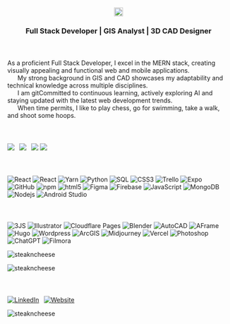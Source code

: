 <h1 align="center"><img src="https://github.com/steakncheese/steakncheese/blob/main/assets/name.png?raw=true" style="height:20px;" /></h1>
<h3 align="center">Full Stack Developer | GIS Analyst | 3D CAD Designer</h3>
<!-- About Me -->
<h3 align="left"><img src="https://github.com/steakncheese/steakncheese/blob/main/assets/aboutme.png?raw=true" style="height:15px;" /></h3>

As a proficient Full Stack Developer, I excel in the MERN stack, creating visually appealing and functional web and mobile applications.
<br>
<img src="https://github.com/steakncheese/steakncheese/blob/main/assets/blue-materia.png?raw=true" style="height:12px;" />
 My strong background in GIS and CAD showcases my adaptability and technical knowledge across multiple disciplines.
<br>
<img src="https://github.com/steakncheese/steakncheese/blob/main/assets/green-materia.png?raw=true" style="height:12px" />
 I am gitCommitted to continuous learning, actively exploring AI and staying updated with the latest web development trends.
<br>
<img src="https://github.com/steakncheese/steakncheese/blob/main/assets/yellow-materia.png?raw=true" style="height:12px" />
 When time permits, I like to play chess, go for swimming, take a walk, and shoot some hoops.

<!-- Projects -->
<h3 align="left"><img src="https://github.com/steakncheese/steakncheese/blob/main/assets/projects.png?raw=true" style="height:15px;" /></h3>
<a href="https://github.com/jaredhud/QuikDine-mobile">
<img src="https://img.shields.io/badge/Github%20-quikdine%20%E2%86%92-gray.svg?colorA=655BE1&colorB=4F44D6&style=for-the-badge"/></a> 
<a href="https://github.com/huynhtk80/project_2_potluckers">
<img src="https://img.shields.io/badge/Github%20-potlucker%20%E2%86%92-gray.svg?colorA=655BE1&colorB=4F44D6&style=for-the-badge"/></a> 
<a href="https://www.potlucker.ca">
<img src="https://img.shields.io/badge/Website%20-potlucker%20%E2%86%92-gray.svg?colorA=61c265&colorB=4CAF50&style=for-the-badge"/></a>
<a href="https://websitehugo-test.pages.dev">
<img src="https://img.shields.io/badge/%20%E2%86%92-gray.svg?colorA=61c265&colorB=4CAF50&style=for-the-badge"/></a>
<!-- Languages and Tools -->
<h3 align="left"><img src="https://github.com/steakncheese/steakncheese/blob/main/assets/languages.png?raw=true" style="height:15px;" /></h3>
<p>
  <img alt="React" src="https://img.shields.io/badge/-React-45b8d8?style=flat-square&logo=react&logoColor=white" />
  <img alt="React" src="https://img.shields.io/badge/-React Native-0088CC?style=flat-square&logo=react&logoColor=white" />
  <img alt="Yarn" src="https://img.shields.io/badge/-Yarn-2C8EBB?style=flat-square&logo=yarn&logoColor=white" />
  <img alt="Python" src="https://img.shields.io/badge/-Python-3776AB?style=flat-square&logo=python&logoColor=white" />
  <img alt="SQL" src="https://img.shields.io/badge/-MySQL-4479A1?style=flat-square&logo=&logoColor=white" />
  <img alt="CSS3" src="https://img.shields.io/badge/-CSS3-1572B6?style=flat-square&logo=css3&logoColor=white" />
  <img alt="Trello" src="https://img.shields.io/badge/-Trello-0052CC?style=flat-square&logo=Trello&logoColor=white" />
  <img alt="Expo" src="https://img.shields.io/badge/-Expo-5849BE?style=flat-square&logo=Expo&logoColor=white" />
  <img alt="GitHub" src="https://img.shields.io/badge/-GitHub-764ABC?style=flat-square&logo=git&logoColor=white" />
  <img alt="npm" src="https://img.shields.io/badge/-NPM-CB3837?style=flat-square&logo=npm&logoColor=white" />
  <img alt="html5" src="https://img.shields.io/badge/-HTML5-E34F26?style=flat-square&logo=html5&logoColor=white" />
  <img alt="Figma" src="https://img.shields.io/badge/-Figma-F24E1E?style=flat-square&logo=Figma&logoColor=white" />
  <img alt="Firebase" src="https://img.shields.io/badge/-Firebase-FFCA28?style=flat-square&logo=Firebase&logoColor=red" />
  <img alt="JavaScript" src="https://img.shields.io/badge/-JavaScript-F7DF1E?style=flat-square&logo=Node.js&logoColor=black" />
  <img alt="MongoDB" src="https://img.shields.io/badge/-MongoDB-13aa52?style=flat-square&logo=mongodb&logoColor=white" />
  <img alt="Nodejs" src="https://img.shields.io/badge/-Nodejs-43853d?style=flat-square&logo=Node.js&logoColor=white" />
  <img alt="Android Studio" src="https://img.shields.io/badge/-Android Studio-006400?style=flat-square&logo=Android Studio&logoColor=white" />
</p>
<!-- Extra Skills -->
<h3 align="left"><img src="https://github.com/steakncheese/steakncheese/blob/main/assets/extraskills.png?raw=true" style="height:15px;" /></h3>
<p>
  <img alt="3JS" src="https://img.shields.io/badge/-3JS-efda4d?style=flat-square&logo=threedotjs&logoColor=black" />
  <img alt="Illustrator" src="https://img.shields.io/badge/-Illustrator-FF9A00?style=flat-square&logo=adobeillustrator&logoColor=white" />
  <img alt="Cloudflare Pages" src="https://img.shields.io/badge/-Cloudflare-F38020?style=flat-square&logo=cloudflarepages&logoColor=white" />
  <img alt="Blender" src="https://img.shields.io/badge/-Blender-F5792A?style=flat-square&logo=blender&logoColor=white" />
  <img alt="AutoCAD" src="https://img.shields.io/badge/-AutoCAD-ca2323?style=flat-square&logo=autodesk&logoColor=white" />
  <img alt="AFrame" src="https://img.shields.io/badge/-AFrame-eb2860?style=flat-square&logo=aframe&logoColor=white" />
  <img alt="Hugo" src="https://img.shields.io/badge/-Hugo-FF4088?style=flat-square&logo=hugo&logoColor=white" />
  <img alt="Wordpress" src="https://img.shields.io/badge/-Wordpress-21759B?style=flat-square&logo=wordpress&logoColor=white" />
  <img alt="ArcGIS" src="https://img.shields.io/badge/-ArcGIS-0573ba?style=flat-square&logo=arcgis&logoColor=white" />
  <img alt="Midjourney" src="https://img.shields.io/badge/-Midjourney-3730a3?style=flat-square&logo=&logoColor=white" />
  <img alt="Vercel" src="https://img.shields.io/badge/-Vercel-0070f3?style=flat-square&logo=vercel&logoColor=white" />
  <img alt="Photoshop" src="https://img.shields.io/badge/-Photoshop-31A8FF?style=flat-square&logo=adobephotoshop&logoColor=white" />
  <img alt="ChatGPT" src="https://img.shields.io/badge/-ChatGPT-74a89b?style=flat-square&logo=openai&logoColor=white" />
  <img alt="Filmora" src="https://img.shields.io/badge/-Filmora-50e3c2?style=flat-square&logo=&logoColor=white" />
</p>


<!-- GitHub Stats -->
<p><img align="center" src="https://github-readme-streak-stats.herokuapp.com/?user=steakncheese&theme=gotham" alt="steakncheese" /></p>
<p> <img src="https://github-readme-stats-7bj688jbs-steakncheese.vercel.app/api?username=steakncheese&theme=gotham" alt="steakncheese" />
<!-- Contact Me -->
<h3 align="left"><img src="https://github.com/steakncheese/steakncheese/blob/main/assets/contactme.png?raw=true" style="height:15px;" /></h3>
<p> <a href="https://www.linkedin.com/in/romellbermundo/" target="_blank"><img alt="LinkedIn" src="https://img.shields.io/badge/linkedin-%230077B5.svg?&style=for-the-badge&logo=linkedin&logoColor=white" /></a>  <a href="https://romellbermundo.com" target="_blank"><img alt="Website" src="https://img.shields.io/badge/Website-565656?&style=for-the-badge&logo=googlechrome&logoColor=white" /></a>
</p>

<p align="left"> <img src="https://komarev.com/ghpvc/?username=steakncheese&label=Profile%20views&color=0e75b6&style=flat" alt="steakncheese" /> </p>
